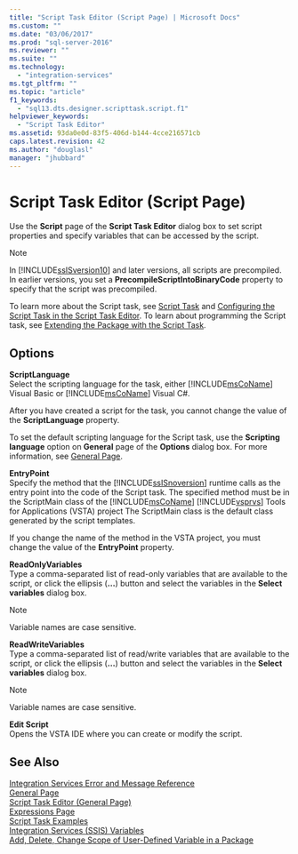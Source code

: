 ```yaml
---
title: "Script Task Editor (Script Page) | Microsoft Docs"
ms.custom: ""
ms.date: "03/06/2017"
ms.prod: "sql-server-2016"
ms.reviewer: ""
ms.suite: ""
ms.technology: 
  - "integration-services"
ms.tgt_pltfrm: ""
ms.topic: "article"
f1_keywords: 
  - "sql13.dts.designer.scripttask.script.f1"
helpviewer_keywords: 
  - "Script Task Editor"
ms.assetid: 93da0e0d-83f5-406d-b144-4cce216571cb
caps.latest.revision: 42
ms.author: "douglasl"
manager: "jhubbard"
---
```

# Script Task Editor (Script Page)
  Use the **Script** page of the **Script Task Editor** dialog box to set script properties and specify variables that can be accessed by the script.  
  
> [!NOTE]  
>  In [!INCLUDE[ssISversion10](../../integration-services/control-flow/includes/ssisversion10-md.md)] and later versions, all scripts are precompiled. In earlier versions, you set a **PrecompileScriptIntoBinaryCode** property to specify that the script was precompiled.  
  
 To learn more about the Script task, see [Script Task](../../integration-services/control-flow/script-task.md) and [Configuring the Script Task in the Script Task Editor](../../integration-services/extending-packages-scripting/task/configuring-the-script-task-in-the-script-task-editor.md). To learn about programming the Script task, see [Extending the Package with the Script Task](../../integration-services/extending-packages-scripting/task/extending-the-package-with-the-script-task.md).  
  
## Options  
 **ScriptLanguage**  
 Select the scripting language for the task, either [!INCLUDE[msCoName](../../advanced-analytics/r-services/tutorials/includes/msconame-md.md)] Visual Basic or [!INCLUDE[msCoName](../../advanced-analytics/r-services/tutorials/includes/msconame-md.md)] Visual C#.  
  
 After you have created a script for the task, you cannot change the value of the **ScriptLanguage** property.  
  
 To set the default scripting language for the Script task, use the **Scripting language** option on **General** page of the **Options** dialog box. For more information, see [General Page](../../integration-services/control-flow/script-task-editor-general-page.md).  
  
 **EntryPoint**  
 Specify the method that the [!INCLUDE[ssISnoversion](../../advanced-analytics/r-services/includes/ssisnoversion-md.md)] runtime calls as the entry point into the code of the Script task. The specified method must be in the ScriptMain class of the [!INCLUDE[msCoName](../../advanced-analytics/r-services/tutorials/includes/msconame-md.md)] [!INCLUDE[vsprvs](../../analysis-services/multidimensional-models/includes/vsprvs-md.md)] Tools for Applications (VSTA) project The ScriptMain class is the default class generated by the script templates.  
  
 If you change the name of the method in the VSTA project, you must change the value of the **EntryPoint** property.  
  
 **ReadOnlyVariables**  
 Type a comma-separated list of read-only variables that are available to the script, or click the ellipsis (**…**) button and select the variables in the **Select variables** dialog box.  
  
> [!NOTE]  
>  Variable names are case sensitive.  
  
 **ReadWriteVariables**  
 Type a comma-separated list of read/write variables that are available to the script, or click the ellipsis (**…**) button and select the variables in the **Select variables** dialog box.  
  
> [!NOTE]  
>  Variable names are case sensitive.  
  
 **Edit Script**  
 Opens the VSTA IDE where you can create or modify the script.  
  
## See Also  
 [Integration Services Error and Message Reference](../../integration-services/integration-services-error-and-message-reference.md)   
 [General Page](../../integration-services/control-flow/script-task-editor-general-page.md)   
 [Script Task Editor &#40;General Page&#41;](../../integration-services/control-flow/script-task-editor-general-page.md)   
 [Expressions Page](../../integration-services/expressions/expressions-page.md)   
 [Script Task Examples](../../integration-services/extending-packages-scripting-task-examples/script-task-examples.md)   
 [Integration Services &#40;SSIS&#41; Variables](../../integration-services/integration-services-ssis-variables.md)   
 [Add, Delete, Change Scope of User-Defined Variable in a Package](../Topic/Add,%20Delete,%20Change%20Scope%20of%20User-Defined%20Variable%20in%20a%20Package.md)  
  
  